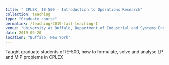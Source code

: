 ```yaml
---
title: " CPLEX, IE 500 - Introduction to Operations Research"
collection: teaching
type: "Graduate course"
permalink: /teaching/2019-fall-teaching-1
venue: "University at Buffalo, Department of Industrial and Systems Engineering"
date: 2019-09-20
location: "Buffalo, New York"
---
```


Taught graduate students of IE-500, how to formulate, solve and analyse LP and MIP problems in CPLEX

